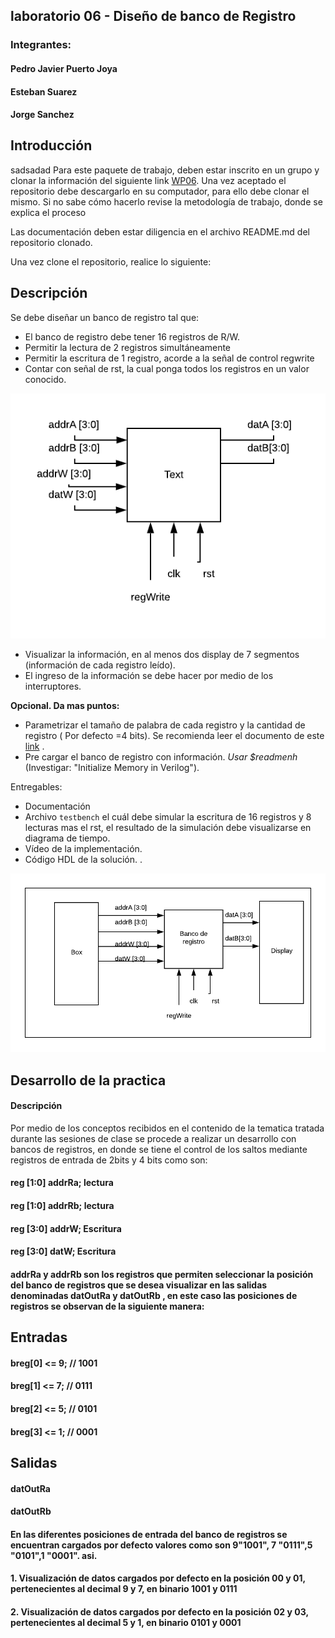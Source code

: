 ## laboratorio 06 - Diseño de banco de Registro

### Integrantes:

#### Pedro Javier Puerto Joya
#### Esteban Suarez
#### Jorge Sanchez

## Introducción

sadsadad
Para este paquete de trabajo, deben estar inscrito en un grupo y clonar la información del siguiente link [WP06](https://classroom.github.com/g/XHLhUCe3). Una vez aceptado el repositorio debe descargarlo en su computador, para ello debe clonar el mismo. Si no sabe cómo hacerlo revise la metodología de trabajo, donde se explica el proceso

Las documentación deben estar diligencia en el archivo README.md del repositorio clonado.

Una vez clone el repositorio, realice lo siguiente:


## Descripción 
Se debe diseñar un banco de registro tal que:

* El banco de registro debe tener 16 registros de R/W.
* Permitir la lectura de 2 registros  simultáneamente 
* Permitir la escritura  de 1 registro, acorde a la señal de control regwrite
* Contar con señal de rst, la cual  ponga  todos los registros en un valor conocido.

![cn](https://github.com/Fabeltranm/SPARTAN6-ATMEGA-MAX5864/blob/master/lab/lab07-BancosRgistro/doc/caja%20negra.png)

* Visualizar la información, en al menos dos display de 7 segmentos (información de cada registro leído).
* El ingreso de la información se debe hacer por medio de los interruptores.


**Opcional. Da mas puntos:**
* Parametrizar el tamaño de palabra de cada registro  y la cantidad de registro ( Por defecto =4 bits). Se recomienda leer el documento de este [link](https://ocw.mit.edu/courses/electrical-engineering-and-computer-science/6-884-complex-digital-systems-spring-2005/related-resources/parameter_models.pdf) .
* Pre cargar el banco de registro con información.  _Usar $readmenh_  (Investigar: "Initialize Memory in Verilog").

Entregables:

* Documentación
* Archivo `testbench` el cuál debe simular la escritura de 16 registros y 8 lecturas mas el rst, el resultado de la simulación debe visualizarse en diagrama de tiempo.
* Vídeo de la implementación.
* Código HDL de la solución.
.

 ![caja](https://github.com/Fabeltranm/SPARTAN6-ATMEGA-MAX5864/blob/master/lab/lab07-BancosRgistro/doc/banco%20registro.png)

## Desarrollo de la practica

#### Descripción
Por medio de los conceptos recibidos en el contenido de la tematica tratada durante las sesiones de clase se procede a realizar un desarrollo con bancos de registros, en donde se tiene el control de los saltos mediante registros de entrada de 2bits y 4 bits como son:
####	reg [1:0] addrRa; lectura
####    reg [1:0] addrRb; lectura
####	reg [3:0] addrW;  Escritura
####	reg [3:0] datW;   Escritura

#### addrRa y addrRb son los registros que permiten seleccionar la posición del banco de registros que se desea visualizar en las salidas denominadas datOutRa y datOutRb  , en este caso las posiciones de registros se observan de la siguiente manera:

## Entradas 
#### breg[0] <= 9;  //  1001 
#### breg[1] <= 7;  //  0111
#### breg[2] <= 5;  //  0101
#### breg[3] <= 1;  //  0001
		
## Salidas
#### datOutRa
#### datOutRb

#### En las diferentes posiciones de entrada del banco de registros se encuentran cargados por defecto valores como son 9"1001", 7 "0111",5 "0101",1 "0001". asi.

#### 1. Visualización de datos cargados por defecto en la posición 00 y 01, pertenecientes al decimal 9 y 7, en binario 1001 y 0111


#### 2. Visualización de datos cargados por defecto en la posición 02 y 03, pertenecientes al decimal 5 y 1, en binario 0101 y 0001